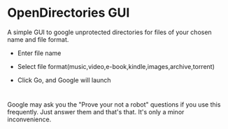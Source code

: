 # OpenDirectories GUI

A simple GUI to google unprotected directories for files of your chosen name and file format.

* Enter file name

* Select file format(music,video,e-book,kindle,images,archive,torrent)

* Click Go, and Google will launch

#

Google may ask you the "Prove your not a robot" questions if you use this frequently. Just answer them and that's that. 
It's only a minor inconvenience.
